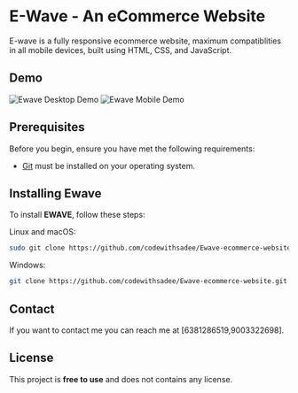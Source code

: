 # E-Wave - An eCommerce Website



E-wave is a fully responsive ecommerce website, maximum compatiblities in all mobile devices, built using HTML, CSS, and JavaScript.

## Demo

![Ewave Desktop Demo](./website-demo-image/desktop.png "Desktop Demo")
![Ewave Mobile Demo](./website-demo-image/mobile.png "Mobile Demo")

## Prerequisites

Before you begin, ensure you have met the following requirements:

* [Git](https://git-scm.com/downloads "Download Git") must be installed on your operating system.

## Installing Ewave

To install **EWAVE**, follow these steps:

Linux and macOS:

```bash
sudo git clone https://github.com/codewithsadee/Ewave-ecommerce-website.git
```

Windows:

```bash
git clone https://github.com/codewithsadee/Ewave-ecommerce-website.git
```

## Contact

If you want to contact me you can reach me at [6381286519,9003322698].

## License

This project is **free to use** and does not contains any license.

